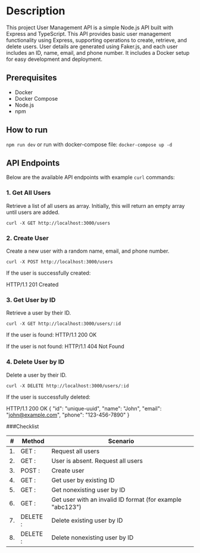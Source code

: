 # Description

This project User Management API is a simple Node.js API built with Express and TypeScript.
This API provides basic user management functionality using Express, supporting operations to create, retrieve, and delete users. User details are generated using Faker.js, and each user includes an ID, name, email, and phone number.
It includes a Docker setup for easy development and deployment.

## Prerequisites
- Docker
- Docker Compose
- Node.js
- npm

## How to run
```npm run dev```
or run with docker-compose file: 
```docker-compose up -d```

## API Endpoints

Below are the available API endpoints with example `curl` commands:

### 1. Get All Users
Retrieve a list of all users as array. Initially, this will return an empty array until users are added.

```curl -X GET http://localhost:3000/users```

### 2. Create User
Create a new user with a random name, email, and phone number.

```curl -X POST http://localhost:3000/users```

If the user is successfully created:

HTTP/1.1 201 Created

### 3. Get User by ID
Retrieve a user by their ID.

```curl -X GET http://localhost:3000/users/:id```

If the user is found:
HTTP/1.1 200 OK

If the user is not found:
HTTP/1.1 404 Not Found

### 4. Delete User by ID
Delete a user by their ID.

```curl -X DELETE http://localhost:3000/users/:id```

If the user is successfully deleted:

HTTP/1.1 200 OK
{
"id": "unique-uuid",
"name": "John",
"email": "john@example.com",
"phone": "123-456-7890"
}

###Checklist

|#| Method   | Scenario                                                      |
|---|----------|---------------------------------------------------------------|
|1.| GET :    | Request all users                                             |
|2.| GET :    | User is absent. Request all users                             |
|3.| POST :   | Create user                                                   |
|4.| GET :    | Get user by existing ID                                       |
|5.| GET :    | Get nonexisting user by ID                                    |
|6.| GET :    | Get user with an invalid ID format (for example "abc123")|
|7.| DELETE : | Delete existing user by ID                                    |
|8.| DELETE : | Delete nonexisting user by ID                                 |